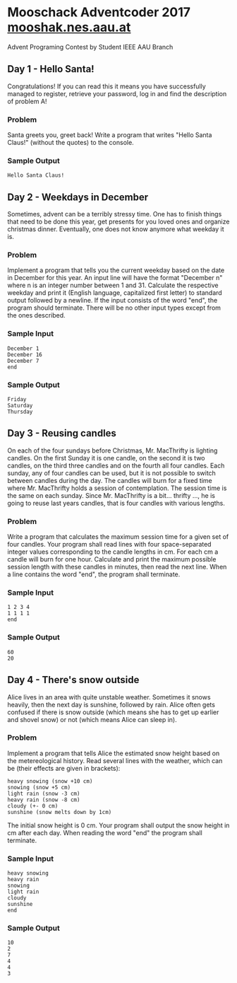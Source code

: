 # Mooschack Adventcoder 2017 [mooshak.nes.aau.at](http://mooshak.nes.aau.at)

Advent Programing Contest by Student IEEE AAU Branch

## Day 1 - Hello Santa!

Congratulations! If you can read this it means you have successfully managed to register, retrieve your password, log in and find the description of problem A!

### Problem

Santa greets you, greet back! Write a program that writes "Hello Santa Claus!" (without the quotes) to the console.

### Sample Output

`Hello Santa Claus!`

## Day 2 - Weekdays in December

Sometimes, advent can be a terribly stressy time. One has to finish things that need to be done this year, get presents for you loved ones and organize christmas dinner. Eventually, one does not know anymore what weekday it is.

### Problem

Implement a program that tells you the current weekday based on the date in December for this year. An input line will have the format "December n" where n is an integer number between 1 and 31. Calculate the respective weekday and print it (English language, capitalized first letter) to standard output followed by a newline. If the input consists of the word "end", the program should terminate. There will be no other input types except from the ones described.

### Sample Input

```
December 1
December 16
December 7
end
```

### Sample Output

```
Friday
Saturday
Thursday
```

## Day 3 - Reusing candles

On each of the four sundays before Christmas, Mr. MacThrifty is lighting candles. On the first Sunday it is one candle, on the second it is two candles, on the third three candles and on the fourth all four candles. Each sunday, any of four candles can be used, but it is not possible to switch between candles during the day. The candles will burn for a fixed time where Mr. MacThrifty holds a session of contemplation. The session time is the same on each sunday. Since Mr. MacThrifty is a bit... thrifty ..., he is going to reuse last years candles, that is four candles with various lengths.

### Problem

Write a program that calculates the maximum session time for a given set of four candles. Your program shall read lines with four space-separated integer values corresponding to the candle lengths in cm. For each cm a candle will burn for one hour. Calculate and print the maximum possible session length with these candles in minutes, then read the next line. When a line contains the word "end", the program shall terminate.

### Sample Input

```
1 2 3 4
1 1 1 1
end
```
### Sample Output

```
60
20
```

## Day 4 - There's snow outside

 Alice lives in an area with quite unstable weather. Sometimes it snows heavily, then the next day is sunshine, followed by rain. Alice often gets confused if there is snow outside (which means she has to get up earlier and shovel snow) or not (which means Alice can sleep in).

### Problem

Implement a program that tells Alice the estimated snow height based on the metereological history. Read several lines with the weather, which can be (their effects are given in brackets):

```
heavy snowing (snow +10 cm)
snowing (snow +5 cm)
light rain (snow -3 cm)
heavy rain (snow -8 cm)
cloudy (+- 0 cm)
sunshine (snow melts down by 1cm)
```

The initial snow height is 0 cm. Your program shall output the snow height in cm after each day. When reading the word "end" the program shall terminate.

### Sample Input

```
heavy snowing
heavy rain
snowing
light rain
cloudy
sunshine
end
```

### Sample Output

```
10
2
7
4
4
3
````
